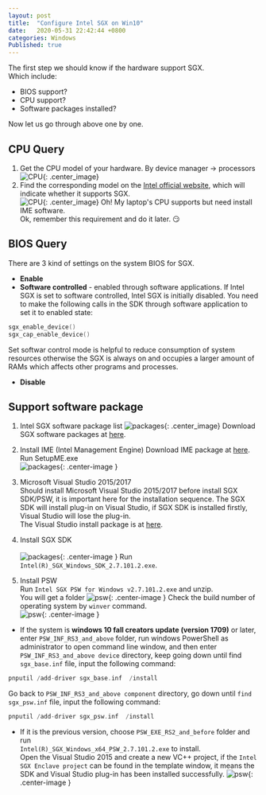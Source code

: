 ```yaml
---
layout: post
title:  "Configure Intel SGX on Win10"
date:   2020-05-31 22:42:44 +0800
categories: Windows
Published: true
---
```

The first step we should know if the hardware support SGX.<br>
Which include:
+ BIOS support?
+ CPU support?
+ Software packages installed?

Now let us go through above one by one.

## CPU Query 
1. Get the CPU model of your hardware.
   By device manager -> processors 
![CPU]({{site.baseurl}}/assets/image/others-sgx-01.PNG){: .center_image}
2. Find the corresponding model on the [Intel official website](https://ark.intel.com/content/www/us/en/ark/products/88185/intel-core-i5-6400-processor-6m-cache-up-to-3-30-ghz.html), which will indicate whether it supports SGX.  
![CPU]({{site.baseurl}}/assets/image/others-sgx-02.PNG){: .center_image}
Oh! My laptop's CPU supports but need install IME software.  
Ok, remember this requirement and do it later. :smirk:

## BIOS Query

There are 3 kind of settings on the system BIOS for SGX.

+ **Enable**
+ **Software controlled** - enabled through software applications. If Intel SGX is set to software controlled, Intel SGX is initially disabled. You need to make the following calls in the SDK through software application to set it to enabled state:
```c
sgx_enable_device()
sgx_cap_enable_device()
```
Set softwar control mode is helpful to reduce consumption of system resources otherwise the SGX is always on and occupies a larger amount of RAMs which affects other programs and processes.
+ **Disable** 

## Support software package

1. Intel SGX software package list 
![packages]({{site.baseurl}}/assets/image/others-sgx-03.PNG){: .center_image}
Download SGX software packages at [here](https://software.intel.com/content/www/us/en/develop/topics/software-guard-extensions/sdk.html).

2. Install IME (Intel Management Engine)
Download IME package at [here](https://downloadcenter.intel.com/download/29352/Intel-Management-Engine-Interface-Driver-NUC8v7PN-NUC8v5PN).
Run SetupME.exe<br>
![packages]({{site.baseurl}}/assets/image/others-sgx-09.PNG){: .center-image }  

3. Microsoft Visual Studio 2015/2017<br>
Should install Microsoft Visual Studio 2015/2017 before install SGX SDK/PSW, it is important here for the installation sequence. The SGX SDK will install plug-in on Visual Studio, if SGX SDK is installed firstly, Visual Studio will lose the plug-in.<br>
The Visual Studio install package is at [here](https://visualstudio.microsoft.com/vs/older-downloads/).  

4. Install SGX SDK<br><br>
![packages]({{site.baseurl}}/assets/image/others-sgx-10.PNG){: .center-image }
Run `Intel(R)_SGX_Windows_SDK_2.7.101.2.exe`.   
 
5. Install PSW<br>
Run `Intel SGX PSW for Windows v2.7.101.2.exe` and unzip.<br>
You will get a folder
![psw]({{site.baseurl}}/assets/image/others-sgx-05.PNG){: .center-image }
Check the build number of operating system by `winver` command.<br>
![psw]({{site.baseurl}}/assets/image/others-sgx-08.PNG){: .center-image }
+ If the system is **windows 10 fall creators update (version 1709)** or later, enter `PSW_INF_RS3_and_above` folder, run windows PowerShell as administrator to open command line window, and then enter `PSW_INF_RS3_and_above device` directory, keep going down until find `sgx_base.inf` file, input the following command:<br>
```c
pnputil /add-driver sgx_base.inf  /install
```
Go back to `PSW_INF_RS3_and_above component` directory, go down until `find sgx_psw.inf` file, input the following command:<br>
```c
pnputil /add-driver sgx_psw.inf  /install
```
+ If it is the previous version, choose `PSW_EXE_RS2_and_before` folder and run<br>
`Intel(R)_SGX_Windows_x64_PSW_2.7.101.2.exe` to install.   
Open the Visual Studio 2015 and create a new VC++ project, if the `Intel SGX Enclave project` can be found in the template window, it means the SDK and Visual Studio plug-in has been installed successfully.
![psw]({{site.baseurl}}/assets/image/others-sgx-11.PNG){: .center-image }

